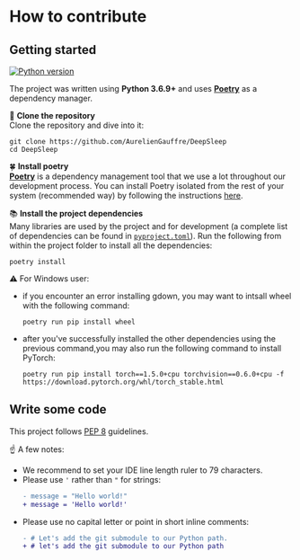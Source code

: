 # How to contribute
## Getting started
[![Python version](https://img.shields.io/badge/python-3.6.9%2B-blue)](https://www.python.org/downloads/release/python-369/)

The project was written using **Python 3.6.9+** and uses [**Poetry**](https://python-poetry.org/) as a dependency manager.

:open_file_folder: **Clone the repository**  
Clone the repository and dive into it:
```shell
git clone https://github.com/AurelienGauffre/DeepSleep
cd DeepSleep
```

:four_leaf_clover: **Install poetry**  
[**Poetry**](https://python-poetry.org/) is a dependency management tool that 
we use a lot throughout our development process. You can install Poetry
isolated from the rest of your system (recommended way) by following the 
instructions [here](https://python-poetry.org/docs/#installation).

:books: **Install the project dependencies**  
Many libraries are used by the project and for development (a complete list of 
dependencies can be found in [`pyproject.toml`](pyproject.toml)). Run the 
following from within the project folder to install all the dependencies:
```shell
poetry install
```

:warning: For Windows user:
- if you encounter an error installing gdown, you may want to intsall wheel with the following command:
  ```shell
  poetry run pip install wheel  
  ```
- after you've successfully installed the other dependencies
using the previous command,you may also run the following command to
install PyTorch:
  ```shell
  poetry run pip install torch==1.5.0+cpu torchvision==0.6.0+cpu -f https://download.pytorch.org/whl/torch_stable.html
  ```

## Write some code
This project follows [PEP 8](https://www.python.org/dev/peps/pep-0008/) guidelines.

:point_up: A few notes:
- We recommend to set your IDE line length ruler to 79 characters.
- Please use `'` rather than `"` for strings:
  ```diff
  - message = "Hello world!"
  + message = 'Hello world!'
  ```
- Please use no capital letter or point in short inline comments:
  ```diff
  - # Let's add the git submodule to our Python path.
  + # let's add the git submodule to our Python path
  ```
